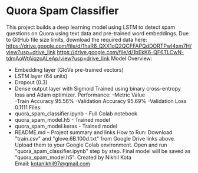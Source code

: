 # Quora Spam Classifier
This project builds a deep learning model using LSTM to detect spam questions on Quora using text data and pre-trained word embeddings.
Due to GitHub file size limits, download the required data here:
https://drive.google.com/file/d/1haR6_QXX1oQ2QCFFAPQdDORTPwI4xm7H/view?usp=drive_link
https://drive.google.com/file/d/1bEkK6-QF6TLCwN-tdmAoWtAiqzoALeAp/view?usp=drive_link
Model Overview:
- Embedding layer (GloVe pre-trained vectors)
- LSTM layer (64 units)
- Dropout (0.3)
- Dense output layer with Sigmoid
Trained using binary cross-entropy loss and Adam optimizer.
Performance:
-Metric              Value     
-Train Accuracy      95.56%
-Validation Accuracy 95.69%
-Validation Loss     0.1111
Files:
- quora_spam_classifier.ipynb - Full Colab notebook
- quora_spam_model.h5 - Trained model
- quora_spam_model.keras - Trained model
- README.md – Project summary and links
How to Run:
Download "train.csv" and "glove.6B.100d.txt" from Google Drive links above.
Upload them to your Google Colab environment.
Open and run "quora_spam_classifier.ipynb" step by step.
Final model will be saved as "quora_spam_model.h5".
Created by Nikhil Kota  
Email: kotanikhil97@gmail.com

